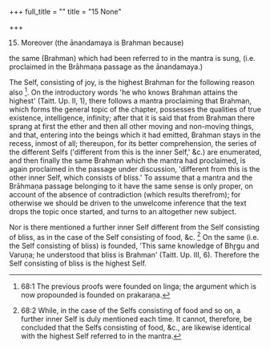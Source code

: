 +++
full_title = ""
title = "15 None"

+++


15. Moreover (the ānandamaya is Brahman because)

the same (Brahman) which had been referred to in the mantra is sung, (i.e. proclaimed in the Brāhmaṇa passage as the ānandamaya.)

The Self, consisting of joy, is the highest Brahman for the following reason also [^fn_111]. On the introductory words 'he who knows Brahman attains the highest' (Taitt. Up. II, 1), there follows a mantra proclaiming that Brahman, which forms the general topic of the chapter, possesses the qualities of true existence, intelligence, infinity; after that it is said that from Brahman there sprang at first the ether and then all other moving and non-moving things, and that, entering into the beings which it had emitted, Brahman stays in the recess, inmost of all; thereupon, for its better comprehension, the series of the different Selfs ('different from this is the inner Self,' &c.) are enumerated, and then finally the same Brahman which the mantra had proclaimed, is again proclaimed in the passage under discussion, 'different from this is the other inner Self, which consists of bliss.' To assume that a mantra and the Brāhmaṇa passage belonging to it have the same sense is only proper, on account of the absence of contradiction (which results therefrom); for otherwise we should be driven to the unwelcome inference that the text drops the topic once started, and turns to an altogether new subject.

[^fn_111]: 68:1 The previous proofs were founded on linga; the argument which is now propounded is founded on prakaraṇa.

Nor is there mentioned a further inner Self different from the Self consisting of bliss, as in the case of the Self consisting of food, &c. [^fn_112] On the same (i.e. the Self consisting of bliss) is founded, 'This same knowledge of Bhr̥gu and Varuṇa; he understood that bliss is Brahman' (Taitt. Up. III, 6). Therefore the Self consisting of bliss is the highest Self.

[^fn_112]: 68:2 While, in the case of the Selfs consisting of food and so on, a further inner Self is duly mentioned each time. It cannot, therefore, be concluded that the Selfs consisting of food, &c., are likewise identical with the highest Self referred to in the mantra.


